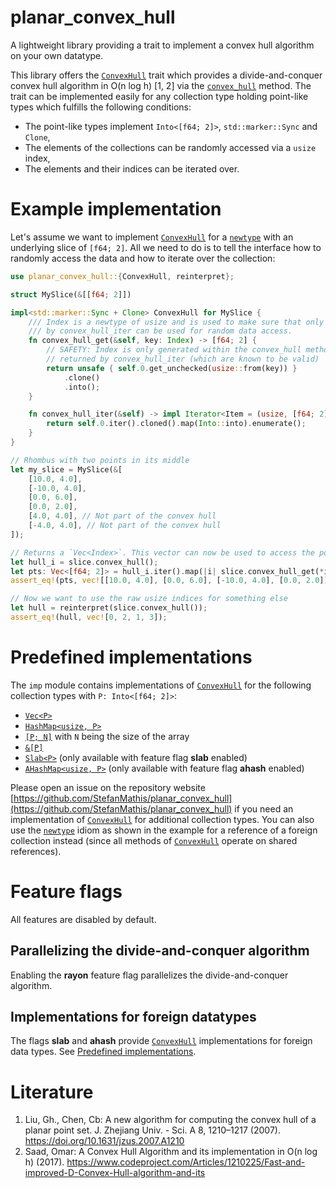 planar_convex_hull
==================

A lightweight library providing a trait to implement a convex hull algorithm on your own datatype.

[`ConvexHull`]: https://docs.rs/planar_convex_hull/0.1.1/planar_convex_hull/trait.ConvexHull.html
[`convex_hull`]: https://docs.rs/planar_convex_hull/0.1.1/planar_convex_hull/trait.ConvexHull.html#method.convex_hull
[`Index`]: https://docs.rs/planar_convex_hull/0.1.1/planar_convex_hull/struct.Index.html

This library offers the [`ConvexHull`] trait which provides a divide-and-conquer convex hull algorithm in O(n log h) [1, 2]
via the [`convex_hull`] method. The trait can be implemented easily for any collection type holding point-like types 
which fulfills the following conditions:
- The point-like types implement `Into<[f64; 2]>`, `std::marker::Sync` and `Clone`,
- The elements of the collections can be randomly accessed via a `usize` index,
- The elements and their indices can be iterated over.

# Example implementation

Let's assume we want to implement [`ConvexHull`] for a [`newtype`](https://doc.rust-lang.org/rust-by-example/generics/new_types.html) with an underlying slice of `[f64; 2]`. All we need to do is to tell the interface how to randomly access the data and how to iterate over the collection:

```rust
use planar_convex_hull::{ConvexHull, reinterpret};

struct MySlice(&[[f64; 2]])

impl<std::marker::Sync + Clone> ConvexHull for MySlice {
    /// Index is a newtype of usize and is used to make sure that only indices returned
    /// by convex_hull_iter can be used for random data access.
    fn convex_hull_get(&self, key: Index) -> [f64; 2] {
        // SAFETY: Index is only generated within the convex_hull method out of indices
        // returned by convex_hull_iter (which are known to be valid)
        return unsafe { self.0.get_unchecked(usize::from(key)) }
            .clone()
            .into();
    }

    fn convex_hull_iter(&self) -> impl Iterator<Item = (usize, [f64; 2])> {
        return self.0.iter().cloned().map(Into::into).enumerate();
    }
}

// Rhombus with two points in its middle
let my_slice = MySlice(&[
    [10.0, 4.0],
    [-10.0, 4.0],
    [0.0, 6.0],
    [0.0, 2.0],
    [4.0, 4.0], // Not part of the convex hull
    [-4.0, 4.0], // Not part of the convex hull
]);

// Returns a `Vec<Index>`. This vector can now be used to access the points via `convex_hull_get`:
let hull_i = slice.convex_hull();
let pts: Vec<[f64; 2]> = hull_i.iter().map(|i| slice.convex_hull_get(*i)).collect();
assert_eq!(pts, vec![[10.0, 4.0], [0.0, 6.0], [-10.0, 4.0], [0.0, 2.0]]);

// Now we want to use the raw usize indices for something else
let hull = reinterpret(slice.convex_hull());
assert_eq!(hull, vec![0, 2, 1, 3]);
```

# Predefined implementations

The `imp` module contains implementations of [`ConvexHull`] for the following collection types with `P: Into<[f64; 2]>`:
* [`Vec<P>`](https://doc.rust-lang.org/std/vec/struct.Vec.html)
* [`HashMap<usize, P>`](https://doc.rust-lang.org/std/collections/struct.HashMap.html)
* [`[P; N]`](https://doc.rust-lang.org/std/primitive.array.html) with `N` being the size of the array
* [`&[P]`](https://doc.rust-lang.org/std/primitive.slice.html)
* [`Slab<P>`](https://docs.rs/slab/latest/slab/struct.Slab.html) (only available with feature flag **slab** enabled)
* [`AHashMap<usize, P>`](https://docs.rs/ahash/0.8.12/ahash/struct.AHashMap.html) (only available with feature flag **ahash** enabled)

Please open an issue on the repository website [https://github.com/StefanMathis/planar_convex_hull](https://github.com/StefanMathis/planar_convex_hull) if you need an implementation of [`ConvexHull`] for additional collection types. You can also use
the [`newtype`](https://doc.rust-lang.org/rust-by-example/generics/new_types.html) idiom as shown in the example for a reference
of a foreign collection instead (since all methods of [`ConvexHull`] operate on shared references).

# Feature flags

All features are disabled by default.

## Parallelizing the divide-and-conquer algorithm

Enabling the **rayon** feature flag parallelizes the divide-and-conquer algorithm.

## Implementations for foreign datatypes

The flags **slab** and **ahash** provide [`ConvexHull`] implementations for foreign data types. See [Predefined implementations](#predefined-implementations).

# Literature

1. Liu, Gh., Chen, Cb: A new algorithm for computing the convex hull of a planar point set.
J. Zhejiang Univ. - Sci. A 8, 1210–1217 (2007). https://doi.org/10.1631/jzus.2007.A1210
2. Saad, Omar: A Convex Hull Algorithm and its implementation in O(n log h) (2017). https://www.codeproject.com/Articles/1210225/Fast-and-improved-D-Convex-Hull-algorithm-and-its

